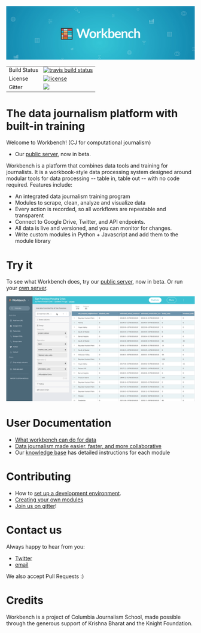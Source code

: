 <div align="center" class='mb-3'>
  <img src="https://github.com/CJWorkbench/cjworkbench/blob/master/assets/images/banner.jpg"><br>
</div>

<table>


<tr>
  <td>Build Status</td>
  <td>
    <a href="https://travis-ci.org/CJWorkbench/cjworkbench">
      <img src="https://travis-ci.org/CJWorkbench/cjworkbench.svg?branch=master" alt="travis build status" />
    </a>
  </td>
</tr>
<tr>
  <td>License</td>
  <td>
    <a href="https://github.com/cjworkbench/cjworkbench/blob/master/LICENSE">
      <img src="https://img.shields.io/badge/license-AGPL-blue.svg" alt="license" />
    </a>
  </td>
</tr>
<tr>
  <td>Gitter</td>
    <td>
      <a href="https://gitter.im/workbenchdata/Lobby">
        <img src="https://badges.gitter.im/Join%20Chat.svg" />
      </a>
  </td>
</tr>
</table>


#  The data journalism platform with built-in training

Welcome to Workbench! (CJ for computational journalism)

- Our [public server](http://workbenchdata.com), now in beta.

Workbench is a platform that combines data tools and training for journalists. It is a workbook-style data processing system designed around modular tools for data processing -- table in, table out -- with no code required. Features include:

- An integrated data journalism training program
- Modules to scrape, clean, analyze and visualize data
- Every action is recorded, so all workflows are repeatable and transparent
- Connect to Google Drive, Twitter, and API endpoints.
- All data is live and versioned, and you can monitor for changes.
- Write custom modules in Python + Javascript and add them to the module library

# Try it

To see what Workbench does, try our [public server](http://workbenchdata.org), now in beta. Or run your [own server](https://github.com/jstray/cjworkbench/wiki/Deployment).

<div align="center">
  <img src="https://github.com/CJWorkbench/cjworkbench/blob/master/assets/images/demoSignup.gif"><br>
</div>

# User Documentation

- [What workbench can do for data](https://medium.com/@Workbench/what-workbench-can-do-for-data-c8534384c978)
- [Data journalism made easier, faster, and more collaborative](https://medium.com/@Workbench/data-journalism-made-easier-faster-and-more-collaborative-e33081bf0080)
- Our [knowledge base](http://help.workbenchdata.com/) has detailed instructions for each module

# Contributing

- How to [set up a development environment](https://github.com/jstray/cjworkbench/wiki/Setting-up-a-development-environment).
- [Creating your own modules](https://github.com/CJWorkbench/cjworkbench/wiki/Creating-A-Module)
- [Join us on gitter](https://gitter.im/workbenchdata/Lobby)!

# Contact us
Always happy to hear from you:
 - [Twitter](https://twitter.com/workbenchdata)
 - [email](mailto:hello@workbenchdata.org)

 We also accept Pull Requests :)

# Credits
Workbench is a project of Columbia Journalism School, made possible through the generous support of Krishna Bharat and the Knight Foundation.
